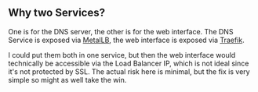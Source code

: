 ## Why two Services?

One is for the DNS server, the other is for the web interface. 
The DNS Service is exposed via [MetalLB](https://metallb.io), the web interface is exposed via [Traefik](https://traefik.io).

I could put them both in one service, but then the web interface would technically be accessible via the Load Balancer IP, which is not ideal since it's not protected by SSL.
The actual risk here is minimal, but the fix is very simple so might as well take the win.